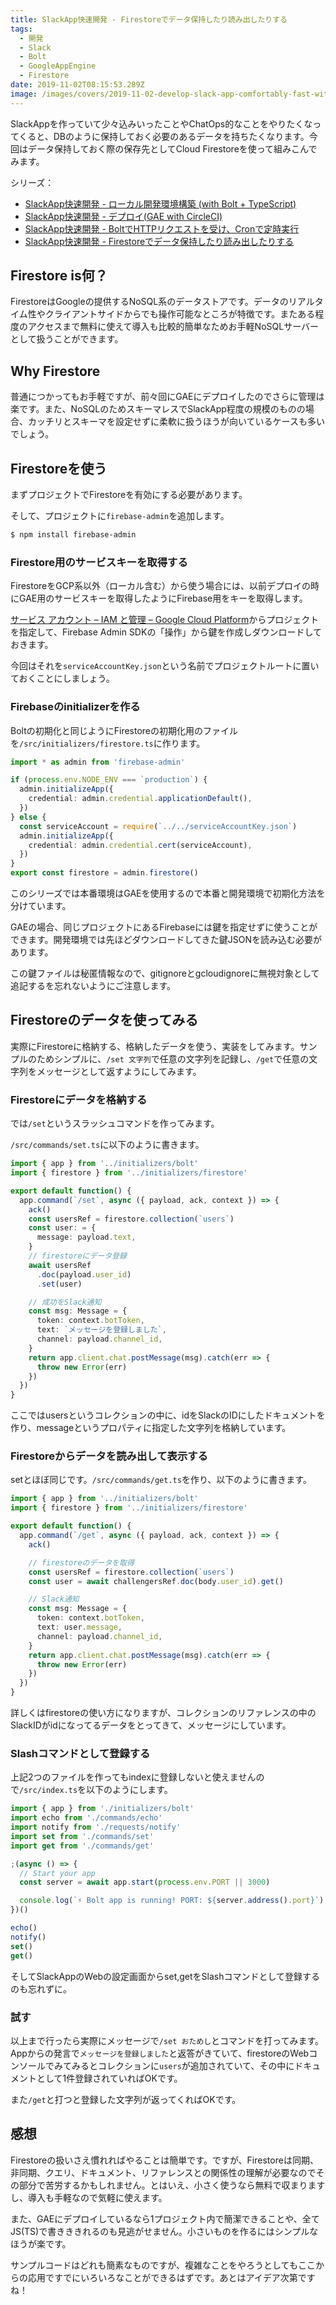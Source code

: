 ```yaml
---
title: SlackApp快速開発 - Firestoreでデータ保持したり読み出したりする
tags:
  - 開発
  - Slack
  - Bolt
  - GoogleAppEngine
  - Firestore
date: 2019-11-02T08:15:53.289Z
image: /images/covers/2019-11-02-develop-slack-app-comfortably-fast-with-firestore.jpg
---
```

SlackAppを作っていて少々込みいったことやChatOps的なことをやりたくなってくると、DBのように保持しておく必要のあるデータを持ちたくなります。今回はデータ保持しておく際の保存先としてCloud Firestoreを使って組みこんでみます。

シリーズ：
+ [SlackApp快速開発 \- ローカル開発環境構築 \(with Bolt \+ TypeScript)](/develop-slack-app-comfortably-fast-with-bolt-and-typescript/)
+ [SlackApp快速開発 \- デプロイ\(GAE with CircleCI\)](/develop-slack-app-comfortably-fast-deploying-on-gae-with-ci/)
+ [SlackApp快速開発 \- BoltでHTTPリクエストを受け、Cronで定時実行](/develop-slack-app-comfortably-fast-receive-http-request-for-cron/)
+ [SlackApp快速開発 \- Firestoreでデータ保持したり読み出したりする](/develop-slack-app-comfortably-fast-with-firestore/)

## Firestore is何？
FirestoreはGoogleの提供するNoSQL系のデータストアです。データのリアルタイム性やクライアントサイドからでも操作可能なところが特徴です。またある程度のアクセスまで無料に使えて導入も比較的簡単なためお手軽NoSQLサーバーとして扱うことができます。

## Why Firestore
普通につかってもお手軽ですが、前々回にGAEにデプロイしたのでさらに管理は楽です。また、NoSQLのためスキーマレスでSlackApp程度の規模のものの場合、カッチリとスキーマを設定せずに柔軟に扱うほうが向いているケースも多いでしょう。

## Firestoreを使う
まずプロジェクトでFirestoreを有効にする必要があります。

<LinkCard url="https://firebase.google.com/docs/firestore/quickstart?hl=ja" site-name="Firebase" title="Cloud Firestore を使ってみる | Firebase" />

そして、プロジェクトに`firebase-admin`を追加します。
``` sh
$ npm install firebase-admin
```

### Firestore用のサービスキーを取得する
FirestoreをGCP系以外（ローカル含む）から使う場合には、以前デプロイの時にGAE用のサービスキーを取得したようにFirebase用をキーを取得します。

[サービス アカウント – IAM と管理 – Google Cloud Platform](https://console.cloud.google.com/projectselector2/iam-admin/serviceaccounts?hl=ja&supportedpurview=project)からプロジェクトを指定して、Firebase Admin SDKの「操作」から鍵を作成しダウンロードしておきます。

今回はそれを`serviceAccountKey.json`という名前でプロジェクトルートに置いておくことにしましょう。

### Firebaseのinitializerを作る
Boltの初期化と同じようにFirestoreの初期化用のファイルを`/src/initializers/firestore.ts`に作ります。

```ts
import * as admin from 'firebase-admin'

if (process.env.NODE_ENV === `production`) {
  admin.initializeApp({
    credential: admin.credential.applicationDefault(),
  })
} else {
  const serviceAccount = require(`../../serviceAccountKey.json`)
  admin.initializeApp({
    credential: admin.credential.cert(serviceAccount),
  })
}
export const firestore = admin.firestore()
```

このシリーズでは本番環境はGAEを使用するので本番と開発環境で初期化方法を分けています。

GAEの場合、同じプロジェクトにあるFirebaseには鍵を指定せずに使うことができます。開発環境では先ほどダウンロードしてきた鍵JSONを読み込む必要があります。

この鍵ファイルは秘匿情報なので、gitignoreとgcloudignoreに無視対象として追記するを忘れないようにご注意します。

## Firestoreのデータを使ってみる
実際にFirestoreに格納する、格納したデータを使う、実装をしてみます。サンプルのためシンプルに、`/set 文字列`で任意の文字列を記録し、`/get`で任意の文字列をメッセージとして返すようにしてみます。

### Firestoreにデータを格納する
では`/set`というスラッシュコマンドを作ってみます。

`/src/commands/set.ts`に以下のように書きます。
```ts
import { app } from '../initializers/bolt'
import { firestore } from '../initializers/firestore'

export default function() {
  app.command(`/set`, async ({ payload, ack, context }) => {
    ack()
    const usersRef = firestore.collection(`users`)
    const user: = {
      message: payload.text,
    }
    // firestoreにデータ登録
    await usersRef
      .doc(payload.user_id)
      .set(user)

    // 成功をSlack通知
    const msg: Message = {
      token: context.botToken,
      text: `メッセージを登録しました`,
      channel: payload.channel_id,
    }
    return app.client.chat.postMessage(msg).catch(err => {
      throw new Error(err)
    })
  })
}
```

ここではusersというコレクションの中に、idをSlackのIDにしたドキュメントを作り、messageというプロパティに指定した文字列を格納しています。

### Firestoreからデータを読み出して表示する
setとほぼ同じです。`/src/commands/get.ts`を作り、以下のように書きます。

```ts
import { app } from '../initializers/bolt'
import { firestore } from '../initializers/firestore'

export default function() {
  app.command(`/get`, async ({ payload, ack, context }) => {
    ack()

    // firestoreのデータを取得
    const usersRef = firestore.collection(`users`)
    const user = await challengersRef.doc(body.user_id).get()

    // Slack通知
    const msg: Message = {
      token: context.botToken,
      text: user.message,
      channel: payload.channel_id,
    }
    return app.client.chat.postMessage(msg).catch(err => {
      throw new Error(err)
    })
  })
}
```

詳しくはfirestoreの使い方になりますが、コレクションのリファレンスの中のSlackIDがidになってるデータをとってきて、メッセージにしています。

### Slashコマンドとして登録する
上記2つのファイルを作ってもindexに登録しないと使えませんので`/src/index.ts`を以下のようにします。
```ts
import { app } from './initializers/bolt'
import echo from './commands/echo'
import notify from './requests/notify'
import set from './commands/set'
import get from './commands/get'

;(async () => {
  // Start your app
  const server = await app.start(process.env.PORT || 3000)

  console.log(`⚡️ Bolt app is running! PORT: ${server.address().port}`)
})()

echo()
notify()
set()
get()
```

そしてSlackAppのWebの設定画面からset,getをSlashコマンドとして登録するのも忘れずに。

### 試す
以上まで行ったら実際にメッセージで`/set おためし`とコマンドを打ってみます。
Appからの発言で`メッセージを登録しました`と返答がきていて、firestoreのWebコンソールでみてみるとコレクションに`users`が追加されていて、その中にドキュメントとして1件登録されていればOKです。

また`/get`と打つと登録した文字列が返ってくればOKです。

## 感想
Firestoreの扱いさえ慣れればやることは簡単です。ですが、Firestoreは同期、非同期、クエリ、ドキュメント、リファレンスとの関係性の理解が必要なのでその部分で苦労するかもしれません。とはいえ、小さく使うなら無料で収まりますし、導入も手軽なので気軽に使えます。

また、GAEにデプロイしているなら1プロジェクト内で簡潔できることや、全てJS(TS)で書きききれるのも見逃がせません。小さいものを作るにはシンプルなほうが楽です。

サンプルコードはどれも簡素なものですが、複雑なことをやろうとしてもここからの応用ですでにいろいろなことができるはずです。あとはアイデア次第ですね！
